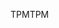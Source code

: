 <span data-ttu-id="6d5bd-101">TPM</span><span class="sxs-lookup"><span data-stu-id="6d5bd-101">TPM</span></span>